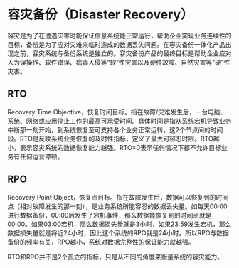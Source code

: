 # 容灾备份（Disaster Recovery）
容灾是为了在遭遇灾害时能保证信息系统能正常运行，帮助企业实现业务连续性的目标，备份是为了应对灾难来临时造成的数据丢失问题。在容灾备份一体化产品出现之前，容灾系统与备份系统是独立的。容灾备份产品的最终目标是帮助企业应对人为误操作、软件错误、病毒入侵等“软”性灾害以及硬件故障、自然灾害等“硬”性灾害。
## RTO
Recovery Time Objective，恢复时间目标。指在故障/灾难发生后，一台电脑、系统、网络或应用停止工作的最高可承受时间。具体时间是指从系统宕机导致业务中断那一刻开始，到系统恢复至可支持各个业务正常运转，这2个节点间的时间段。RTO是反映系统业务恢复的及时性指标，定义了最大可容忍时限。RTO越小，表示容灾系统的数据恢复能力越强。RTO=0表示任何情况下都不允许目标业务有任何运营停顿。
## RPO
Recovery Point Object，恢复点目标。指在故障发生后，数据可以恢复到的时间点（相对故障发生的那一刻），是业务系统所能容忍的数据丢失量。如每天00:00进行数据备份，00:00后发生了宕机事件，那么数据能恢复到的时间点就是00:00。如果03:00宕机，那么数据损失量就是3小时，如果23:59发生宕机，那么数据损失量就是将近24小时，因此这个系统的RPO就是24小时。所以RPO与数据备份的频率有关，RPO越小，系统对数据完整性的保证能力就越强。

RTO和RPO并不是2个孤立的指标，只是从不同的角度来衡量系统的容灾能力。
